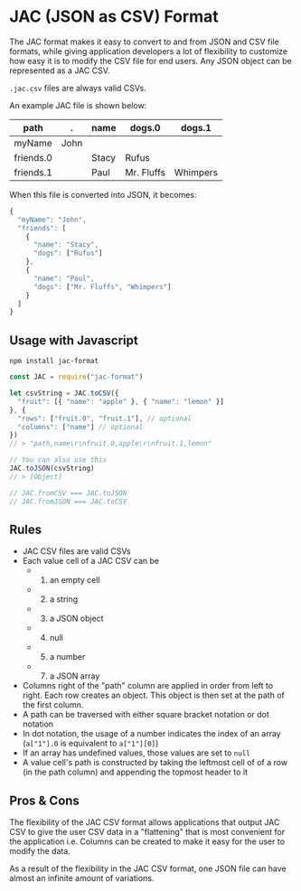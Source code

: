 # JAC (JSON as CSV) Format

The JAC format makes it easy to convert to and from JSON and CSV file formats, while giving application developers a lot of flexibility to customize how easy it is to modify the CSV file for end users. Any JSON object can be represented as a JAC CSV.

`.jac.csv` files are always valid CSVs.

An example JAC file is shown below:

| path      | .    | name  | dogs.0     | dogs.1   |
| --------- | ---- | ----- | ---------- | -------- |
| myName    | John |       |            |          |
| friends.0 |      | Stacy | Rufus      |          |
| friends.1 |      | Paul  | Mr. Fluffs | Whimpers |

When this file is converted into JSON, it becomes:

```javascript
{
  "myName": "John",
  "friends": [
    {
      "name": "Stacy",
      "dogs": ["Rufus"]
    },
    {
      "name": "Paul",
      "dogs": ["Mr. Fluffs", "Whimpers"]
    }
  ]
}
```

## Usage with Javascript

`npm install jac-format`

```javascript
const JAC = require("jac-format")

let csvString = JAC.toCSV({
  "fruit": [{ "name": "apple" }, { "name": "lemon" }]
}, {
  "rows": ["fruit.0", "fruit.1"], // optional
  "columns": ["name"] // optional
})
// > "path,name\r\nfruit.0,apple\r\nfruit.1,lemon"

// You can also use this
JAC.toJSON(csvString)
// > [Object]

// JAC.fromCSV === JAC.toJSON
// JAC.fromJSON === JAC.toCSV

```

## Rules

- JAC CSV files are valid CSVs
- Each value cell of a JAC CSV can be
  - 1. an empty cell
  - 2. a string
  - 3. a JSON object
  - 4. null
  - 5. a number
  - 7. a JSON array
- Columns right of the "path" column are applied in order from left to right. Each row creates an object. This object is then set at the path of the first column.
- A path can be traversed with either square bracket notation or dot notation
- In dot notation, the usage of a number indicates the index of an array (`a["1"].0` is equivalent to `a["1"][0]`)
- If an array has undefined values, those values are set to `null`
- A value cell's path is constructed by taking the leftmost cell of of a row (in the path column) and appending the topmost header to it

## Pros & Cons

The flexibility of the JAC CSV format allows applications that output JAC CSV to give the user CSV data in a "flattening" that is most convenient for the application i.e. Columns can be created to make it easy for the user to modify the data.

As a result of the flexibility in the JAC CSV format, one JSON file can have almost an infinite amount of variations.
